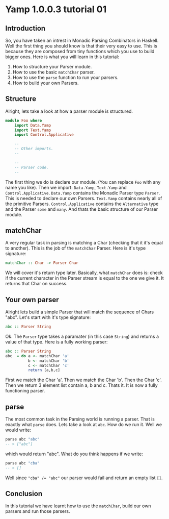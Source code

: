 # Yamp 1.0.0.3 tutorial 01
## Introduction
So, you have taken an intrest in Monadic
Parsing Combinators in Haskell. Well the
first thing you should know is that their
very easy to use. This is because they are
composed from tiny functions which you use
to build bigger ones. Here is what you will
learn in this tutorial:
1. How to structure your Parser module.
2. How to use the basic `matchChar` parser.
3. How to use the `parse` function to run your parsers.
4. How to build your own Parsers.

## Structure
Alright, lets take a look at how a parser module
is structured.

```haskell
module Foo where
    import Data.Yamp
    import Text.Yamp
    import Control.Applicative

    --
    -- Other imports.
    --

    --
    -- Parser code.
    --
```

The first thing we do is declare our module.
(You can replace `Foo` with any name you like).
Then we import: `Data.Yamp`, `Text.Yamp` and
`Control.Applicative`. `Data.Yamp` contains
the Monadic Parser type `Parser`. This is needed
to declare our own Parsers. `Text.Yamp` contains
nearly all of the primitive Parsers. `Control.Applicative`
contains the `Alternative` type and the Parser `some`
and `many`. And thats the basic structure of our Parser module.

## matchChar
A very regular task in parsing is
matching a Char (checking that it it's equal to another).
This is the job of the `matchChar` Parser. Here is it's type
signature:
```haskell
matchChar :: Char -> Parser Char
```
We will cover it's return type later. Basically, what `matchChar`
does is: check if the current character in the Parser stream is
equal to the one we give it. It returns that Char on success.

## Your own parser
Alright lets build a simple Parser
that will match the sequence of Chars
"abc". Let's start with it's type signature:
```haskell
abc :: Parser String
```
Ok. The `Parser` type takes a paramater (in this
case `String`) and returns a value of that type.
Here is a fully working parser:
```haskell
abc :: Parser String
abc  = do a <- matchChar 'a'
          b <- matchChar 'b'
          c <- matchChar 'c'
          return [a,b,c]
```
First we match the Char 'a'. Then we match the
Char 'b'. Then the Char 'c'. Then we return 3
element list contain a, b and c. Thats it. It
is now a fully functioning parser.

## parse
The most common task in the Parsing world
is running a parser. That is exactly what `parse`
does. Lets take a look at `abc`. How do we run it.
Well we would write:
```haskell
parse abc "abc"
-- > ["abc"]
```
which would return "abc". What do you think happens
if we write:
```haskell
parse abc "cba"
-- > []
```
Well since `"cba" /= "abc"` our parser would fail and
return an empty list `[]`.

## Conclusion
In this tutorial we have learnt how to use the `matchChar`,
build our own parsers and run those parsers.
